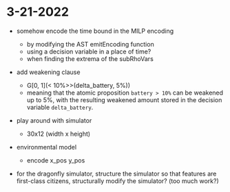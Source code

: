 # 3-21-2022

- somehow encode the time bound in the MILP encoding
    - by modifying the AST emitEncoding function
    - using a decision variable in a place of time?
    - when finding the extrema of the subRhoVars

- add weakening clause
    - G[0, 1](<<battery > 10%>>(delta_battery, 5%))
    - meaning that the atomic proposition `battery > 10%` can be weakened up to 5%, with the resulting weakened amount stored in the decision variable `delta_battery`.

- play around with simulator
    - 30x12 (width x height)

- environmental model
    - encode x_pos y_pos

- for the dragonfly simulator, structure the simulator so that features are first-class citizens, structurally modify the simulator? (too much work?)